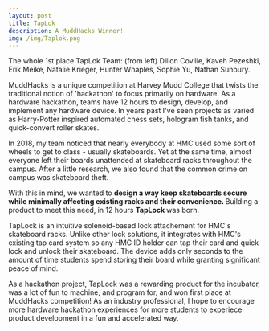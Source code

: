 ```yaml
---
layout: post
title: TapLok
description: A MuddHacks Winner!
img: /img/Taplok.png
---
```


<div class="img_row">
	<img class="col three" src="{{ site.baseurl }}/img/3.jpg" alt="" title="example image"/>
</div>
<div class="col three caption">
	The whole 1st place TapLok Team: (from left) Dillon Coville, Kaveh Pezeshki, Erik Meike, Natalie Krieger, Hunter Whaples, Sophie Yu, Nathan Sunbury.
</div>

MuddHacks is a unique competition at Harvey Mudd College that twists the traditional notion of 'hackathon' to focus primarily on hardware. As a hardware hackathon, teams have 12 hours to design, develop, and implement any hardware device. In years past I've seen projects as varied as Harry-Potter inspired automated chess sets, hologram fish tanks, and quick-convert roller skates.

In 2018, my team noticed that nearly everybody at HMC used some sort of wheels to get to class - usually skateboards. Yet at the same time, almost everyone left their boards unattended at skateboard racks throughout the campus. After a little research, we also found that the common crime on campus was skateboard theft.

With this in mind, we wanted to <b> design a way keep skateboards secure while minimally affecting existing racks and their convenience. </b> Building a product to meet this need, in 12 hours <b> TapLock </b> was born.

TapLock is an intuitive solenoid-based lock attachement for HMC's skateboard racks. Unlike other lock solutions, it integrates with HMC's existing tap card system so any HMC ID holder can tap their card and quick lock and unlock their skateboard. The device adds only seconds to the amount of time students spend storing their board while granting significant peace of mind.

As a hackathon project, TapLock was a rewarding product for the incubator, was a lot of fun to machine, and program for, and won first place at MuddHacks competition! As an industry professional, I hope to encourage more hardware hackathon experiences for more students to experiece product development in a fun and accelerated way.


<!--
<div class="img_row">
	<img class="col two" src="{{ site.baseurl }}/img/6.jpg" alt="" title="example image"/>
	<img class="col one" src="{{ site.baseurl }}/img/11.jpg" alt="" title="example image"/>
</div>
<div class="col three caption">
	You can also have artistically styled 2/3 + 1/3 images, like these.
</div>


<br/><br/><br/>


The code is simple. Just add a col class to your image, and another class specifying the width: one, two, or three columns wide. Here's the code for the last row of images above: 

	<div class="img_row">
	  <img class="col two" src="/img/6.jpg"/>
	  <img class="col one" src="/img/11.jpg"/>
	</div>
-->
